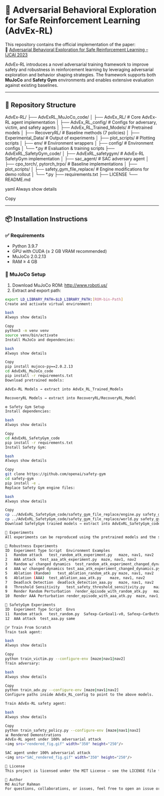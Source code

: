 # 🧠 Adversarial Behavioral Exploration for Safe Reinforcement Learning (AdvEx-RL)

This repository contains the official implementation of the paper:  
📄 [Adversarial Behavioral Exploration for Safe Reinforcement Learning – IJCAI 2023](https://www.ijcai.org/proceedings/2023/54)

AdvEx-RL introduces a novel adversarial training framework to improve safety and robustness in reinforcement learning by leveraging adversarial exploration and behavior shaping strategies. The framework supports both **MuJoCo** and **Safety Gym** environments and enables extensive evaluation against existing baselines.

---

## 📂 Repository Structure

AdvEx-RL/
├── AdvExRL_MuJoCo_code/
│ ├── AdvEx_RL/ # Core AdvEx-RL agent implementation
│ ├── AdvEx_RL_config/ # Configs for adversary, victim, and safety agents
│ ├── AdvEx_RL_Trained_Models/ # Pretrained models
│ ├── RecoveryRL/ # Baseline methods (7 policies)
│ ├── Experimental_Data/ # Output of experiments
│ ├── plot_scripts/ # Plotting scripts
│ ├── env/ # Environment wrappers
│ ├── config/ # Environment configs
│ └── *.py # Evaluation & training scripts
├── AdvExRL_SafetyGym_code/
│ ├── AdvExRL_safetygym/ # AdvEx-RL SafetyGym implementation
│ ├── sac_agent/ # SAC adversary agent
│ ├── cpo_torch/, pytorch_trpo/ # Baseline implementations
│ ├── plot_scripts/
│ ├── safety_gym_file_replace/ # Engine modifications for demo rollout
│ └── *.py
├── requirements.txt
├── LICENSE
└── README.md

yaml
Always show details

Copy

---

## 📦 Installation Instructions

### ✅ Requirements

- Python 3.9.7  
- GPU with CUDA (≥ 2 GB VRAM recommended)  
- MuJoCo 2.0.2.13  
- RAM ≥ 4 GB  

### 🔧 MuJoCo Setup

1. Download MuJoCo ROM: http://www.roboti.us/
2. Extract and export path:
```bash
export LD_LIBRARY_PATH=$LD_LIBRARY_PATH:[ROM-bin-Path]
Create and activate virtual environment:

bash
Always show details

Copy
python3 -m venv venv
source venv/bin/activate
Install MuJoCo and dependencies:

bash
Always show details

Copy
pip install mujoco-py==2.0.2.13
cd AdvExRL_MuJoCo_code
pip install -r requirements.txt
Download pretrained models:

AdvEx-RL Models → extract into AdvEx_RL_Trained_Models

RecoveryRL Models → extract into RecoveryRL/RecoveryRL_Model

⚙️ Safety Gym Setup
Install dependencies:

bash
Always show details

Copy
cd AdvExRL_SafetyGym_code
pip install -r requirements.txt
Install Safety Gym:

bash
Always show details

Copy
git clone https://github.com/openai/safety-gym
cd safety-gym
pip install -e .
Replace Safety Gym engine files:

bash
Always show details

Copy
cp ../AdvExRL_SafetyGym_code/safety_gym_file_replace/engine.py safety_gym/envs/
cp ../AdvExRL_SafetyGym_code/safety_gym_file_replace/world.py safety_gym/envs/
Download SafetyGym trained models → extract into AdvExRL_SafetyGym_code/Trained_models

🚀 Experiments
All experiments can be reproduced using the pretrained models and the scripts in the repository.

🔬 Robustness Experiments
ID	Experiment Type	Script	Environment Examples
1	Random attack	test_random_atk_experiment.py	maze, nav1, nav2
2	AAA attack	test_aaa_atk_experiment.py	maze, nav1, nav2
3	Random w/ changed dynamics	test_random_atk_experiment_changed_dynamics.py	--env-change 5.0/10.0/...
4	AAA w/ changed dynamics	test_aaa_atk_experiment_changed_dynamics.py	same as above
5	Ablation (Random)	test_ablation_random_atk.py	maze, nav1, nav2
6	Ablation (AAA)	test_ablation_aaa_atk.py	maze, nav1, nav2
7	Deadlock Detection	deadlock_detection_aaa.py	maze, nav1, nav2
8	Threshold Sensitivity	test_safety_threshold_sensitivity.py	maze, nav1, nav2
9	Render Random Perturbation	render_episode_with_random_atk.py	maze, nav1, nav2
10	Render AAA Perturbation	render_episode_with_aaa_atk.py	maze, nav1, nav2

🧪 SafetyGym Experiments
ID	Experiment Type	Script	Envs
11	Random attack	test_random.py	Safexp-CarGoal1-v0, Safexp-CarButton1-v0
12	AAA attack	test_aaa.py	same

🏋️‍♂️ Train From Scratch
Train task agent:

bash
Always show details

Copy
python train_victim.py --configure-env [maze|nav1|nav2]
Train adversary:

bash
Always show details

Copy
python train_adv.py --configure-env [maze|nav1|nav2]
Configure paths inside AdvEx_RL_config to point to the above models.

Train AdvEx-RL safety agent:

bash
Always show details

Copy
python train_safety_policy.py --configure-env [maze|nav1|nav2]
📊 Rendered Demonstrations
AdvEx-RL agent under 100% adversarial attack
<img src="rendered_fig.gif" width="350" height="250"/>

SAC agent under 100% adversarial attack
<img src="SAC_rendered_fig.gif" width="350" height="250"/>

📄 License
This project is licensed under the MIT License – see the LICENSE file for details.

👤 Author
Md Asifur Rahman
For questions, collaborations, or issues, feel free to open an issue or reach out directly.
